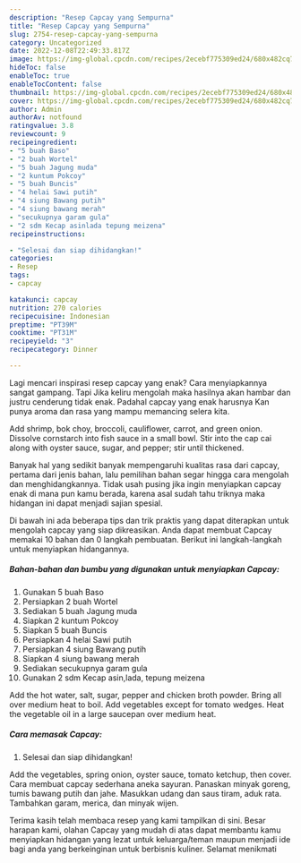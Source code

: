 ```yaml
---
description: "Resep Capcay yang Sempurna"
title: "Resep Capcay yang Sempurna"
slug: 2754-resep-capcay-yang-sempurna
category: Uncategorized
date: 2022-12-08T22:49:33.817Z
image: https://img-global.cpcdn.com/recipes/2ecebf775309ed24/680x482cq70/capcay-foto-resep-utama.jpg
hideToc: false
enableToc: true
enableTocContent: false
thumbnail: https://img-global.cpcdn.com/recipes/2ecebf775309ed24/680x482cq70/capcay-foto-resep-utama.jpg
cover: https://img-global.cpcdn.com/recipes/2ecebf775309ed24/680x482cq70/capcay-foto-resep-utama.jpg
author: Admin
authorAv: notfound
ratingvalue: 3.8
reviewcount: 9
recipeingredient:
- "5 buah Baso"
- "2 buah Wortel"
- "5 buah Jagung muda"
- "2 kuntum Pokcoy"
- "5 buah Buncis"
- "4 helai Sawi putih"
- "4 siung Bawang putih"
- "4 siung bawang merah"
- "secukupnya garam gula"
- "2 sdm Kecap asinlada tepung meizena"
recipeinstructions:

- "Selesai dan siap dihidangkan!"
categories:
- Resep
tags:
- capcay

katakunci: capcay 
nutrition: 270 calories
recipecuisine: Indonesian
preptime: "PT39M"
cooktime: "PT31M"
recipeyield: "3"
recipecategory: Dinner

---
```



Lagi mencari inspirasi resep capcay yang enak? Cara menyiapkannya sangat gampang. Tapi Jika keliru mengolah maka hasilnya akan hambar dan justru cenderung tidak enak. Padahal capcay yang enak harusnya Kan punya aroma dan rasa yang mampu memancing selera kita.


Add shrimp, bok choy, broccoli, cauliflower, carrot, and green onion. Dissolve cornstarch into fish sauce in a small bowl. Stir into the cap cai along with oyster sauce, sugar, and pepper; stir until thickened.

Banyak hal yang sedikit banyak mempengaruhi kualitas rasa dari capcay, pertama dari jenis bahan, lalu pemilihan bahan segar hingga cara mengolah dan menghidangkannya. Tidak usah pusing jika ingin menyiapkan capcay enak di mana pun kamu berada, karena asal sudah tahu triknya maka hidangan ini dapat menjadi sajian spesial.


Di bawah ini ada beberapa tips dan trik praktis yang dapat diterapkan untuk mengolah capcay yang siap dikreasikan. Anda dapat membuat Capcay memakai 10 bahan dan 0 langkah pembuatan. Berikut ini langkah-langkah untuk menyiapkan hidangannya.

<!--inarticleads1-->

##### Bahan-bahan dan bumbu yang digunakan untuk menyiapkan Capcay:

1. Gunakan 5 buah Baso
1. Persiapkan 2 buah Wortel
1. Sediakan 5 buah Jagung muda
1. Siapkan 2 kuntum Pokcoy
1. Siapkan 5 buah Buncis
1. Persiapkan 4 helai Sawi putih
1. Persiapkan 4 siung Bawang putih
1. Siapkan 4 siung bawang merah
1. Sediakan secukupnya garam gula
1. Gunakan 2 sdm Kecap asin,lada, tepung meizena


Add the hot water, salt, sugar, pepper and chicken broth powder. Bring all over medium heat to boil. Add vegetables except for tomato wedges. Heat the vegetable oil in a large saucepan over medium heat. 

<!--inarticleads2-->

##### Cara memasak Capcay:


1. Selesai dan siap dihidangkan!

Add the vegetables, spring onion, oyster sauce, tomato ketchup, then cover. Cara membuat capcay sederhana aneka sayuran. Panaskan minyak goreng, tumis bawang putih dan jahe. Masukkan udang dan saus tiram, aduk rata. Tambahkan garam, merica, dan minyak wijen. 

Terima kasih telah membaca resep yang kami tampilkan di sini. Besar harapan kami, olahan Capcay yang mudah di atas dapat membantu kamu menyiapkan hidangan yang lezat untuk keluarga/teman maupun menjadi ide bagi anda yang berkeinginan untuk berbisnis kuliner. Selamat menikmati
